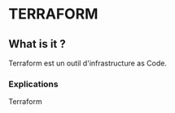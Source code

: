 #  TERRAFORM

## What is it ?

Terraform est un outil d'infrastructure as Code.

### Explications

Terraform 